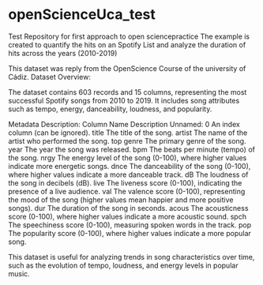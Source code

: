 # openScienceUca_test
Test Repository for first approach to open sciencepractice
The example is created to quantify the hits on an Spotify List and analyze the duration of hits across the years (2010-2019)

This dataset was reply from the OpenScience Course of the university of Cádiz.
Dataset Overview:

The dataset contains 603 records and 15 columns, representing the most successful Spotify songs from 2010 to 2019. It includes song attributes such as tempo, energy, danceability, loudness, and popularity.

Metadata Description:
Column Name	Description
Unnamed: 0	An index column (can be ignored).
title	The title of the song.
artist	The name of the artist who performed the song.
top genre	The primary genre of the song.
year	The year the song was released.
bpm	The beats per minute (tempo) of the song.
nrgy	The energy level of the song (0-100), where higher values indicate more energetic songs.
dnce	The danceability of the song (0-100), where higher values indicate a more danceable track.
dB	The loudness of the song in decibels (dB).
live	The liveness score (0-100), indicating the presence of a live audience.
val	The valence score (0-100), representing the mood of the song (higher values mean happier and more positive songs).
dur	The duration of the song in seconds.
acous	The acousticness score (0-100), where higher values indicate a more acoustic sound.
spch	The speechiness score (0-100), measuring spoken words in the track.
pop	The popularity score (0-100), where higher values indicate a more popular song.

This dataset is useful for analyzing trends in song characteristics over time, such as the evolution of tempo, loudness, and energy levels in popular music.